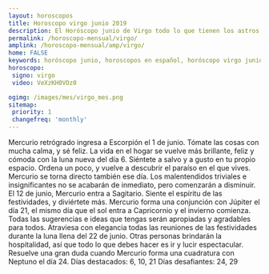 ```yaml
---
layout: horoscopos
title: Horoscopo virgo junio 2019
description: El Horóscopo junio de Virgo todo lo que tienen los astros preparados para este mes, amor, trabajo, familia. Todo sobre astrologia, tarot, predicciones. Horoscopo gratis en español, predicciones y astrología.
permalink: /horoscopo-mensual/virgo/
amplink: /horoscopo-mensual/amp/virgo/
home: FALSE
keywords: horóscopo junio, horoscopos en español, horóscopo virgo junio , horóscopo esperanza gracia, horoscop, horóscopos gratis, horoscopo virgo, Tarot, Astrologia, Zodíaco, virgo, horoscopo gratis, horoscopo del mes 
horoscopo:
 signo: virgo
 video: VeXzKH0VOz0

ogimg: /images/mes/virgo_mes.png
sitemap:
 priority: 1
 changefreq: 'monthly'
---
```



Mercurio retrógrado ingresa a Escorpión el 1 de junio. Tómate las cosas con mucha calma, y sé feliz. La vida en el hogar se vuelve más brillante, feliz y cómoda con la luna nueva del día 6. Siéntete a salvo y a gusto en tu propio espacio. Ordena un poco, y vuelve a descubrir el paraíso en el que vives. Mercurio se torna directo también ese día. Los malentendidos triviales e insignificantes no se acabarán de inmediato, pero comenzarán a disminuir. 
El 12 de junio, Mercurio entra a Sagitario. Siente el espíritu de las festividades, y diviértete más. Mercurio forma una conjunción con Júpiter el día 21, el mismo día que el sol entra a Capricornio y el invierno comienza. Todas las sugerencias e ideas que tengas serán apropiadas y agradables para todos. 
Atraviesa con elegancia todas las reuniones de las festividades durante la luna llena del 22 de junio. Otras personas brindarán la hospitalidad, así que todo lo que debes hacer es ir y lucir espectacular. Resuelve una gran duda cuando Mercurio forma una cuadratura con Neptuno el día 24. 
Días destacados: 6, 10, 21
Días desafiantes: 24, 29